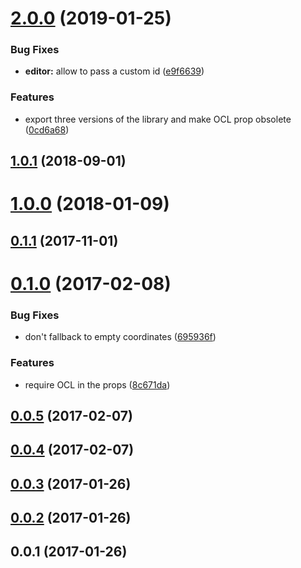 # [2.0.0](https://github.com/neptunejs/react-ocl/compare/v1.0.1...v2.0.0) (2019-01-25)


### Bug Fixes

* **editor:** allow to pass a custom id ([e9f6639](https://github.com/neptunejs/react-ocl/commit/e9f6639))


### Features

* export three versions of the library and make OCL prop obsolete ([0cd6a68](https://github.com/neptunejs/react-ocl/commit/0cd6a68))



<a name="1.0.1"></a>
## [1.0.1](https://github.com/neptunejs/react-ocl/compare/v1.0.0...v1.0.1) (2018-09-01)



<a name="1.0.0"></a>
# [1.0.0](https://github.com/neptunejs/react-ocl/compare/v0.1.1...v1.0.0) (2018-01-09)



<a name="0.1.1"></a>
## [0.1.1](https://github.com/neptunjs/react-ocl/compare/v0.1.0...v0.1.1) (2017-11-01)



<a name="0.1.0"></a>
# [0.1.0](https://github.com/neptunjs/react-ocl/compare/v0.0.5...v0.1.0) (2017-02-08)


### Bug Fixes

* don't fallback to empty coordinates ([695936f](https://github.com/neptunjs/react-ocl/commit/695936f))


### Features

* require OCL in the props ([8c671da](https://github.com/neptunjs/react-ocl/commit/8c671da))



<a name="0.0.5"></a>
## [0.0.5](https://github.com/neptunjs/react-ocl/compare/v0.0.4...v0.0.5) (2017-02-07)



<a name="0.0.4"></a>
## [0.0.4](https://github.com/neptunjs/react-ocl/compare/v0.0.3...v0.0.4) (2017-02-07)



<a name="0.0.3"></a>
## [0.0.3](https://github.com/neptunjs/react-ocl/compare/v0.0.2...v0.0.3) (2017-01-26)



<a name="0.0.2"></a>
## [0.0.2](https://github.com/neptunjs/react-ocl/compare/v0.0.1...v0.0.2) (2017-01-26)



<a name="0.0.1"></a>
## 0.0.1 (2017-01-26)



